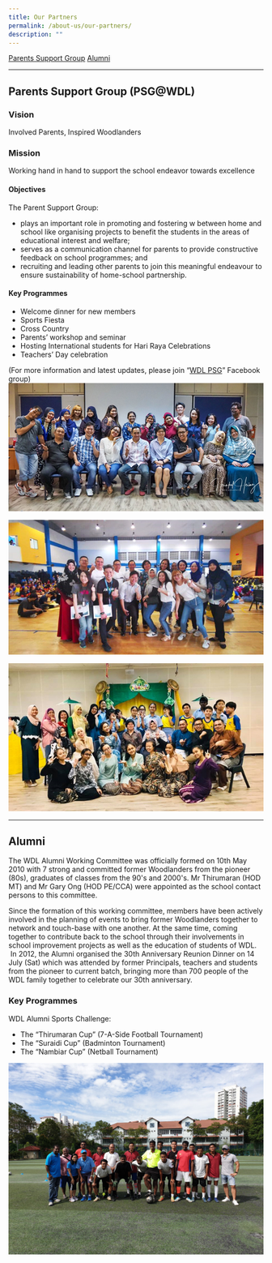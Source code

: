```yaml
---
title: Our Partners
permalink: /about-us/our-partners/
description: ""
---
```

<div class="top-button-container">
	<a class="top-button" href="#1">Parents Support Group</a>
	<a class="top-button" href="#2">Alumni</a>
</div>

----

<a id="1"></a>

## Parents Support Group (PSG@WDL)

### Vision

Involved Parents, Inspired Woodlanders

### Mission

Working hand in hand to support the school endeavor towards excellence

#### Objectives

The Parent Support Group:

*   plays an important role in promoting and fostering w between home and school like organising projects to benefit the students in the areas of educational interest and welfare;
*   serves as a communication channel for parents to provide constructive feedback on school programmes; and
*   recruiting and leading other parents to join this meaningful endeavour to ensure sustainability of home-school partnership.

#### Key Programmes

*   Welcome dinner for new members
*   Sports Fiesta
*   Cross Country
*   Parents’ workshop and seminar
*   Hosting International students for Hari Raya Celebrations
*   Teachers’ Day celebration

(For more information and latest updates, please join “[WDL PSG](https://www.facebook.com/pages/WDL-PSG/492211320814534?fref=ts)” Facebook group)
![](/images/About%20us/psg1.jpg)

![](/images/About%20us/psg2.jpg)

![](/images/About%20us/psg3.jpg)


----

<a id="2"></a>


## Alumni


The WDL Alumni Working Committee was officially formed on 10th May 2010 with 7 strong and committed former Woodlanders from the pioneer (80s), graduates of classes from the 90's and 2000's. Mr Thirumaran (HOD MT) and Mr Gary Ong (HOD PE/CCA) were appointed as the school contact persons to this committee.

Since the formation of this working committee, members have been actively involved in the planning of events to bring former Woodlanders together to network and touch-base with one another. At the same time, coming together to contribute back to the school through their involvements in school improvement projects as well as the education of students of WDL.  In 2012, the Alumni organised the 30th Anniversary Reunion Dinner on 14 July (Sat) which was attended by former Principals, teachers and students from the pioneer to current batch, bringing more than 700 people of the WDL family together to celebrate our 30th anniversary.

### Key Programmes

WDL Alumni Sports Challenge:

*   The “Thirumaran Cup” (7-A-Side Football Tournament)
*   The “Suraidi Cup” (Badminton Tournament)
*   The “Nambiar Cup” (Netball Tournament)

![](/images/About%20us/alumni1.jpg)
